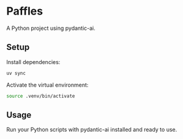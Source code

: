 # Paffles

A Python project using pydantic-ai.

## Setup

Install dependencies:
```bash
uv sync
```

Activate the virtual environment:
```bash
source .venv/bin/activate
```

## Usage

Run your Python scripts with pydantic-ai installed and ready to use.